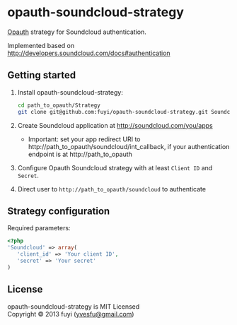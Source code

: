 opauth-soundcloud-strategy
=============
[Opauth][1] strategy for Soundcloud authentication.

Implemented based on http://developers.soundcloud.com/docs#authentication

Getting started
----------------
1. Install opauth-soundcloud-strategy:
   ```bash
   cd path_to_opauth/Strategy
   git clone git@github.com:fuyi/opauth-soundcloud-strategy.git Soundcloud
   ```

2. Create Soundcloud application at http://soundcloud.com/you/apps
   - Important: set your app redirect URI to http://path_to_opauth/soundcloud/int_callback, if your authentication endpoint is at http://path_to_opauth

3. Configure Opauth Soundcloud strategy with at least `Client ID` and `Secret`.

4. Direct user to `http://path_to_opauth/soundcloud` to authenticate

Strategy configuration
----------------------

Required parameters:

```php
<?php
'Soundcloud' => array(
   'client_id' => 'Your client ID',
   'secret' => 'Your secret'
)
```

License
---------
opauth-soundcloud-strategy is MIT Licensed  
Copyright © 2013 fuyi (yvesfu@gmail.com)

[1]: https://github.com/uzyn/opauth